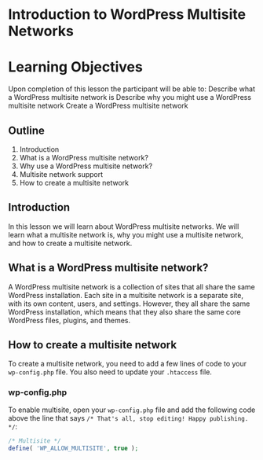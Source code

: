 # Introduction to WordPress Multisite Networks

# Learning Objectives

Upon completion of this lesson the participant will be able to:
Describe what a WordPress multisite network is
Describe why you might use a WordPress multisite network
Create a WordPress multisite network

## Outline

1. Introduction
2. What is a WordPress multisite network?
3. Why use a WordPress multisite network?
4. Multisite network support
5. How to create a multisite network

## Introduction

In this lesson we will learn about WordPress multisite networks. We will learn what a multisite network is, why you might use a multisite network, and how to create a multisite network.

## What is a WordPress multisite network?

A WordPress multisite network is a collection of sites that all share the same WordPress installation. Each site in a multisite network is a separate site, with its own content, users, and settings. However, they all share the same WordPress installation, which means that they also share the same core WordPress files, plugins, and themes.

## How to create a multisite network

To create a multisite network, you need to add a few lines of code to your `wp-config.php` file. You also need to update your `.htaccess` file.

### wp-config.php

To enable multisite, open your `wp-config.php` file and add the following code above the line that says `/* That's all, stop editing! Happy publishing. */`:

```php
/* Multisite */
define( 'WP_ALLOW_MULTISITE', true );
```





